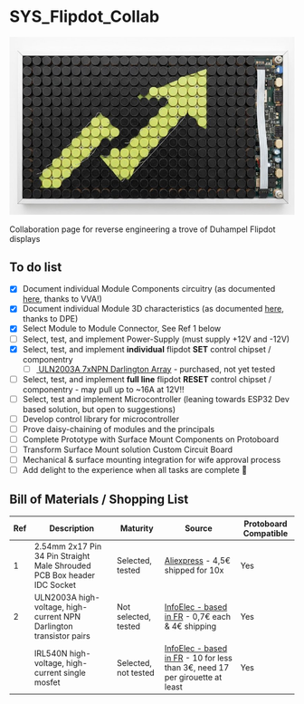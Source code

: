 # SYS_Flipdot_Collab
![Screenshot of a comment on a GitHub image flipdog.](https://github.com/DNicholai/SYS_Flipdot_Collab/blob/main/Assets/flipdot.jpg)

Collaboration page for reverse engineering a trove of Duhampel Flipdot displays

## To do list
- [x] Document individual Module Components circuitry (as documented [here](Assets/Schematic_Module-pastille_2025-06-01_VVA.pdf), thanks to VVA!)
- [x] Document  individual Module 3D characteristics (as documented [here](Assets/FlipDot_Module-Simplified_Interface_Drawing_DPE.pdf), thanks to DPE)
- [x] Select Module to Module Connector, See Ref 1 below
- [ ] Select, test, and implement Power-Supply (must supply +12V and -12V)
- [x] Select, test, and implement **individual** flipdot **SET** control chipset / componentry
  - [ ] [ ULN2003A 7xNPN Darlington Array]([https://www.ti.com/lit/ds/symlink/sn754410.pdf](https://www.ti.com/lit/gpn/ULN2003A)) - purchased, not yet tested
- [ ] Select, test, and implement **full line** flipdot **RESET** control chipset / componentry - may pull up to ~16A at 12V!!
- [ ] Select, test and implement Microcontroller (leaning towards ESP32 Dev based solution, but open to suggestions)
- [ ] Develop control library for microcontroller 
- [ ] Prove daisy-chaining of modules and the principals
- [ ] Complete Prototype with Surface Mount Components on Protoboard
- [ ] Transform Surface Mount solution Custom Circuit Board
- [ ] Mechanical & surface mounting integration for wife approval process
- [ ] Add delight to the experience when all tasks are complete :tada:

## Bill of Materials / Shopping List
| Ref | Description | Maturity | Source | Protoboard Compatible |
| --- | --- | --- | --- | --- |
| 1 | 2.54mm 2x17 Pin 34 Pin Straight Male Shrouded PCB Box header IDC Socket | Selected, tested | [Aliexpress](https://fr.aliexpress.com/item/1005002763733694.html?spm=a2g0o.order_list.order_list_main.11.3d971802Kre3jq&gatewayAdapt=glo2fra) - 4,5€ shipped for 10x  | Yes |
| 2 |  ULN2003A high-voltage, high-current NPN Darlington transistor pairs | Not selected, tested | [InfoElec - based in FR](https://www.infoelec-shop.fr/accueil/1838-uln2003a.html) - 0,7€ each & 4€ shipping | Yes |
|  |  IRL540N high-voltage, high-current single mosfet | Selected, not tested | [InfoElec - based in FR](https://www.infoelec-shop.fr/accueil/1838-uln2003a.html) - 10 for less than 3€, need 17 per girouette at least | Yes |
